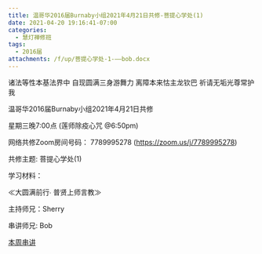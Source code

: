 ```yaml
---
title: 温哥华2016届Burnaby小组2021年4月21日共修-菩提心学处(1)
date: 2021-04-20 19:16:41-07:00
categories:
  - 慧灯禅修班
tags:
  - 2016届
attachments: /f/up/菩提心学处-1-——bob.docx
---
```

诸法等性本基法界中 自现圆满三身游舞力 离障本来怙主龙钦巴 祈请无垢光尊常护我

温哥华2016届Burnaby小组2021年4月21日共修 

星期三晚7:00点 (莲师除疫心咒 @6:50pm)

网络共修Zoom房间号码： 7789995278 (<https://zoom.us/j/7789995278>)

共修主题: 菩提心学处(1)


学习材料：

≪大圆满前行∙ 普贤上师言教≫ 　


主持师兄：Sherry

串讲师兄: Bob

[本周串讲](http://huidengchanxiu.net/hdv/f/up/菩提心学处-1-——bob.docx)
